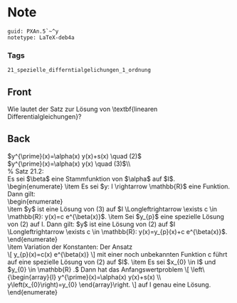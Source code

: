 # Note
```
guid: PXAn.5`~^y
notetype: LaTeX-deb4a
```

### Tags
```
21_spezielle_differntialgelichungen_1_ordnung
```

## Front
Wie lautet der Satz zur Lösung von \textbf{linearen Differentialgleichungen}?

## Back
<div>
  $y^{\prime}(x)=\alpha(x) y(x)+s(x) \quad (2)$
</div>
<div>
  $y^{\prime}(x)=\alpha(x) y(x) \quad (3)$\\
</div>% Satz 21.2:
<div>
  Es sei $\beta$ eine Stammfunktion von $\alpha$ auf $I$.
  <div>
    \begin{enumerate} \item Es sei $y: I \rightarrow \mathbb{R}$
    eine Funktion. Dann gilt:
  </div>
  <div>
    \begin{enumerate}
  </div>
  <div>
    \item $y$ ist eine Lösung von (3) auf $I \Longleftrightarrow
    \exists c \in \mathbb{R}: y(x)=c e^{\beta(x)}$. \item Sei
    $y_{p}$ eine spezielle Lösung von (2) auf I. Dann gilt: $y$ ist
    eine Lösung von (2) auf $I \Longleftrightarrow \exists c \in
    \mathbb{R}: y(x)=y_{p}(x)+c e^{\beta(x)}$. \end{enumerate}
  </div>
  <div>
    \item Variation der Konstanten: Der Ansatz
  </div>
  <div>
    \[ y_{p}(x)=c(x) e^{\beta(x)} \] mit einer noch unbekannten
    Funktion c führt auf eine spezielle Lösung von (2) auf $I$.
    \item Es sei $x_{0} \in I$ und $y_{0} \in \mathbb{R} .$ Dann
    hat das Anfangswertproblem \[ \left\{\begin{array}{l}
    y^{\prime}(x)=\alpha(x) y(x)+s(x) \\ y\left(x_{0}\right)=y_{0}
    \end{array}\right. \] auf I genau eine Lösung.
  </div>
</div>
<div>
  \end{enumerate}
</div>
